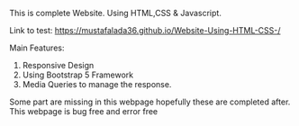 This is complete Website.
Using HTML,CSS & Javascript.

Link to test:
https://mustafalada36.github.io/Website-Using-HTML-CSS-/

Main Features:
1) Responsive Design 
2) Using Bootstrap 5 Framework
3) Media Queries to manage the response.

Some part are missing in this webpage hopefully these are completed after.
This webpage is bug free and error free